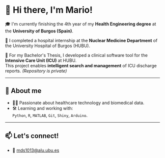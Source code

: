 # 👋 Hi there, I'm Mario!

🎓 I'm currently finishing the 4th year of my **Health Engineering degree** at the **University of Burgos (Spain)**.

🧪 I completed a hospital internship at the **Nuclear Medicine Department** of the University Hospital of Burgos (HUBU).

📁 For my Bachelor's Thesis, I developed a clinical software tool for the **Intensive Care Unit (ICU)** at HUBU.  
This project enables **intelligent search and management** of ICU discharge reports. *(Repository is private)*


---

## 🧠 About me

- 👨‍💻 Passionate about healthcare technology and biomedical data.
- 🛠️ Learning and working with:  
  `Python`, `R`, `MATLAB`, `Git`, `Shiny`, `Arduino`.

---
## 📫 Let's connect!

- 📧 mds1013@alu.ubu.es
